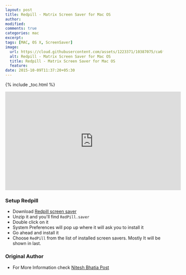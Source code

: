 ```yaml
---
layout: post
title: Redpill - Matrix Screen Saver for Mac OS
author:
modified:
comments: true
categories: mac
excerpt:
tags: [MAC, OS X, ScreenSaver]
image:
  url: https://cloud.githubusercontent.com/assets/1223371/10387075/ca6fc69c-6e7b-11e5-8ac0-7ed9202d2f61.jpg
  alt: Redpill - Matrix Screen Saver for Mac OS
  title: Redpill - Matrix Screen Saver for Mac OS
  feature:
date: 2015-10-09T11:37:20+05:30
---
```


{% include _toc.html %}

<iframe width="560" height="315" src="https://www.youtube.com/embed/dM-aSSvJqhg" frameborder="0" allowfullscreen></iframe>

### Setup Redpill

* Download <a href="http://1drv.ms/1pvSPLr">Redpill screen saver</a>
* Unzip it and you'll find `RedPill.saver`
* Double click on it
* System Preferences will pop up where it will ask you to install it
* Go ahead and install it
* Choose `RedPill` from the list of installed screen savers. Mostly It will be shown in last.

### Original Author

* For More Information check <a href="http://niteshbhatia.hubpages.com/hub/RedPill-Matrix-Screen-Saver-for-Mac-OS-X-Mavericks-Latest-64bit-Build">Nitesh Bhatia Post<a>
